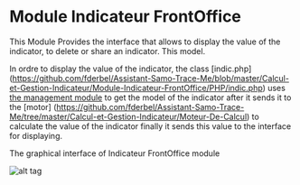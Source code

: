 Module Indicateur FrontOffice
========

This Module Provides the interface that allows to display the value of the indicator, to delete or share an indicator.
This model.

In ordre to display the value of the indicator, the class [indic.php] (https://github.com/fderbel/Assistant-Samo-Trace-Me/blob/master/Calcul-et-Gestion-Indicateur/Module-Indicateur-FrontOffice/PHP/indic.php) uses [the management module]() to get the model of the indicator after it sends it to the [motor] (https://github.com/fderbel/Assistant-Samo-Trace-Me/tree/master/Calcul-et-Gestion-Indicateur/Moteur-De-Calcul) to calculate the value of the indicator finally it sends this value to the interface for displaying.


The graphical interface of Indicateur FrontOffice module

![alt tag](https://github.com/fderbel/Assistant-Samo-Trace-Me/blob/master/images/Img8.png)
